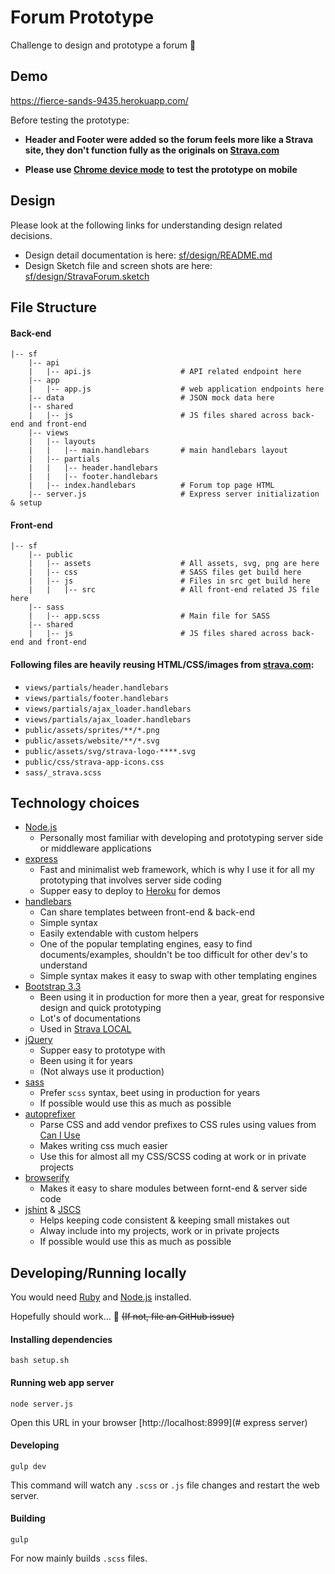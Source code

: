 # Forum Prototype
Challenge to design and prototype a forum :pray:


## Demo
https://fierce-sands-9435.herokuapp.com/

Before testing the prototype:
- **Header and Footer were added so the forum feels more like a Strava site, they don't function fully as the originals on [Strava.com](https://www.strava.com/dashboard)**

- **Please use [Chrome device mode](https://developers.google.com/web/tools/setup/device-testing/devtools-emulator?hl=en) to test the prototype on mobile**


## Design
Please look at the following links for understanding design related decisions.
- Design detail documentation is here: [sf/design/README.md](https://github.com/marexandre/sf/blob/master/design/README.md)
- Design Sketch file and screen shots are here: [sf/design/StravaForum.sketch](https://github.com/marexandre/sf/blob/master/design/StravaForum.sketch)


## File Structure

#### Back-end
```
|-- sf
    |-- api
    |   |-- api.js                    # API related endpoint here
    |-- app
    |   |-- app.js                    # web application endpoints here
    |-- data                          # JSON mock data here
    |-- shared
    |   |-- js                        # JS files shared across back-end and front-end
    |-- views
    |   |-- layouts
    |   |   |-- main.handlebars       # main handlebars layout
    |   |-- partials
    |   |   |-- header.handlebars
    |   |   |-- footer.handlebars
    |   |-- index.handlebars          # Forum top page HTML
    |-- server.js                     # Express server initialization & setup
```

#### Front-end
```
|-- sf
    |-- public
    |   |-- assets                    # All assets, svg, png are here
    |   |-- css                       # SASS files get build here
    |   |-- js                        # Files in src get build here
    |   |   |-- src                   # All front-end related JS file here
    |-- sass
    |   |-- app.scss                  # Main file for SASS
    |-- shared
    |   |-- js                        # JS files shared across back-end and front-end
```

#### Following files are heavily reusing HTML/CSS/images from [strava.com](http://strava.com/):
- `views/partials/header.handlebars`
- `views/partials/footer.handlebars`
- `views/partials/ajax_loader.handlebars`
- `views/partials/ajax_loader.handlebars`
- `public/assets/sprites/**/*.png`
- `public/assets/website/**/*.svg`
- `public/assets/svg/strava-logo-****.svg`
- `public/css/strava-app-icons.css`
- `sass/_strava.scss`


## Technology choices
- [Node.js](https://nodejs.org/en/)
  - Personally most familiar with developing and prototyping server side or middleware applications
- [express](http://expressjs.com/)
  - Fast and minimalist web framework, which is why I use it for all my prototyping that involves server side coding
  - Supper easy to deploy to [Heroku](http://heroku.com) for demos
- [handlebars](http://handlebarsjs.com/)
  - Can share templates between front-end & back-end
  - Simple syntax
  - Easily extendable with custom helpers
  - One of the popular templating engines, easy to find documents/examples, shouldn't be too difficult for other dev's to understand
  - Simple syntax makes it easy to swap with other templating engines
- [Bootstrap 3.3](http://getbootstrap.com/)
  - Been using it in production for more then a year, great for responsive design and quick prototyping
  - Lot's of documentations
  - Used in [Strava LOCAL](http://www.strava.com/local)
- [jQuery](https://jquery.com/)
  - Supper easy to prototype with
  - Been using it for years
  - (Not always use it production)
- [sass](http://sass-lang.com/)
  - Prefer `scss` syntax, beet using in production for years
  - If possible would use this as much as possible
- [autoprefixer](https://github.com/postcss/autoprefixer)
  - Parse CSS and add vendor prefixes to CSS rules using values from [Can I Use](http://caniuse.com/)
  - Makes writing css much easier
  - Use this for almost all my CSS/SCSS coding at work or in private projects
- [browserify](http://browserify.org/)
  - Makes it easy to share modules between fornt-end & server side code
- [jshint](http://jshint.com/) & [JSCS](http://jscs.info/)
  - Helps keeping code consistent & keeping small mistakes out
  - Alway include into my projects, work or in private projects
  - If possible would use this as much as possible


## Developing/Running locally
You would need [Ruby](https://www.ruby-lang.org/en/) and [Node.js](https://nodejs.org/en/) installed.

Hopefully should work... :pray:
~~(If not, file an GitHub issue)~~
#### Installing dependencies
```shell
bash setup.sh
```
#### Running web app server
```shell
node server.js
```
Open this URL in your browser [http://localhost:8999](# express server)

#### Developing
```shell
gulp dev
```
This command will watch any `.scss` or `.js` file changes and restart the web server.

#### Building
```shell
gulp
```
For now mainly builds `.scss` files.
